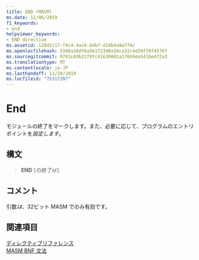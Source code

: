 ```yaml
---
title: END (MASM)
ms.date: 12/06/2019
f1_keywords:
- end
helpviewer_keywords:
- END directive
ms.assetid: 128d1c17-f4c4-4ac6-bdb7-d14b4a9a7f4c
ms.openlocfilehash: 5386a38df6a561f23d0a10ca32c4d39ff8f4576f
ms.sourcegitcommit: 0781c69b22797c41630601a176b9ea541be4f2a3
ms.translationtype: MT
ms.contentlocale: ja-JP
ms.lasthandoff: 12/20/2019
ms.locfileid: "75317397"
---
```

# <a name="end"></a>End

モジュールの終了をマークします。また、必要に応じて、プログラムのエントリポイントを*設定します*。

## <a name="syntax"></a>構文

> **END** ⟦の終了*id*⟧

## <a name="remarks"></a>コメント

引数*は*、32ビット MASM でのみ有効です。

## <a name="see-also"></a>関連項目

[ディレクティブリファレンス](directives-reference.md)\
[MASM BNF 文法](masm-bnf-grammar.md)
